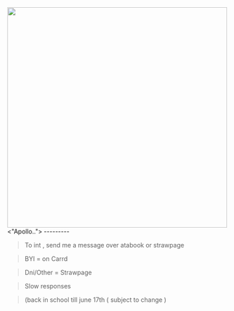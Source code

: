 <img src="https://i.pinimg.com/736x/2d/30/d7/2d30d726f4985274004e0d6be2d359bd.jpg" width="500"> 
 <"Apollo..">
---------

> To int , send me a message over atabook or strawpage

> BYI = on Carrd

> Dni/Other = Strawpage

> Slow responses

> (back in school till june 17th ( subject to change )
